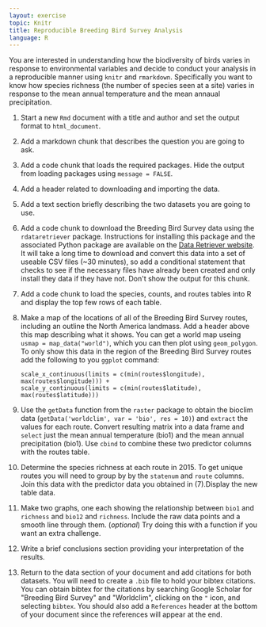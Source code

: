 ```yaml
---
layout: exercise
topic: Knitr
title: Reproducible Breeding Bird Survey Analysis
language: R
---
```


You are interested in understanding how the biodiversity of birds varies in
response to environmental variables and decide to conduct your analysis in a
reproducible manner using `knitr` and `rmarkdown`. Specifically you want to know
how species richness (the number of species seen at a site) varies in response
to the mean annual temperature and the mean annaual precipitation.

1. Start a new `Rmd` document with a title and author and set the output format
   to `html_document`.
2. Add a markdown chunk that describes the question you are going to ask.
3. Add a code chunk that loads the required packages. Hide the output from
   loading packages using `message = FALSE`.
4. Add a header related to downloading and importing the data.
5. Add a text section briefly describing the two datasets you are going to use.
6. Add a code chunk to download the Breeding Bird Survey data using the
   `rdataretriever` package. Instructions for installing this package and the
   associated Python package are available on the
   [Data Retriever website](https://retriever.readthedocs.io). It will take a
   long time to download and convert this data into a set of useable CSV files
   (~30 minutes), so add a conditional statement that checks to see if the
   necessary files have already been created and only install they data if they
   have not. Don't show the output for this chunk.
7. Add a code chunk to load the species, counts, and routes tables into R and
   display the top few rows of each table.
8. Make a map of the locations of all of the Breeding Bird Survey routes,
   including an outline the North America landmass. Add a header above this map
   describing what it shows. You can get a world map useing
   `usmap = map_data("world")`, which you can then plot using `geom_polygon`.
   To only show this data in the region of the Breeding Bird Survey routes add
   the following to you `ggplot` command:

   ```
   scale_x_continuous(limits = c(min(routes$longitude), max(routes$longitude))) +
   scale_y_continuous(limits = c(min(routes$latitude), max(routes$latitude)))
   ```

9. Use the `getData` function from the `raster` package to obtain the bioclim
   data (`getData('worldclim', var = 'bio', res = 10)`) and `extract` the values
   for each route. Convert resulting matrix into a data frame and `select` just
   the mean annual temperature (bio1) and the mean annual precipitation (bio1).
   Use `cbind` to combine these two predictor columns with the routes table.
10. Determine the species richness at each route in 2015. To get unique routes
   you will need to group by by the `statenum` and `route` columns. Join this
   data with the predictor data you obtained in (7).Display the new table data.
11. Make two graphs, one each showing the relationship between `bio1` and
   `richness` and `bio12` and `richness`. Include the raw data points and a
   smooth line through them. (*optional*) Try doing this with a function if you
   want an extra challenge.
12. Write a brief conclusions section providing your interpretation of the
    results.
13. Return to the data section of your document and add citations for both
    datasets. You will need to create a `.bib` file to hold your bibtex
    citations. You can obtain bibtex for the citations by searching Google
    Scholar for "Breeding Bird Survey" and "Worldclim", clicking on the `"`
    icon, and selecting `bibtex`. You should also add a `References` header at
    the bottom of your document since the references will appear at the end.
